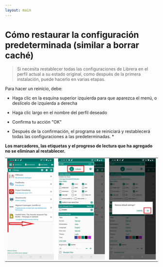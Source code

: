 ```yaml
---
layout: main
---
```


# Cómo restaurar la configuración predeterminada (similar a borrar caché)

> Si necesita restablecer todas las configuraciones de Librera en el perfil actual a su estado original, como después de la primera instalación, puede hacerlo en varias etapas.

Para hacer un reinicio, debe:

* Haga clic en la esquina superior izquierda para que aparezca el menú, o deslícelo de izquierda a derecha
* Haga clic largo en el nombre del perfil deseado
* Confirma tu acción &quot;OK&quot;

* Después de la confirmación, el programa se reiniciará y restablecerá todas las configuraciones a las predeterminadas. *

**Los marcadores, las etiquetas y el progreso de lectura que ha agregado no se eliminan al restablecer.**

||||
|-|-|-|
|![](19.jpg)|![](20.jpg)|![](21.jpg)|
